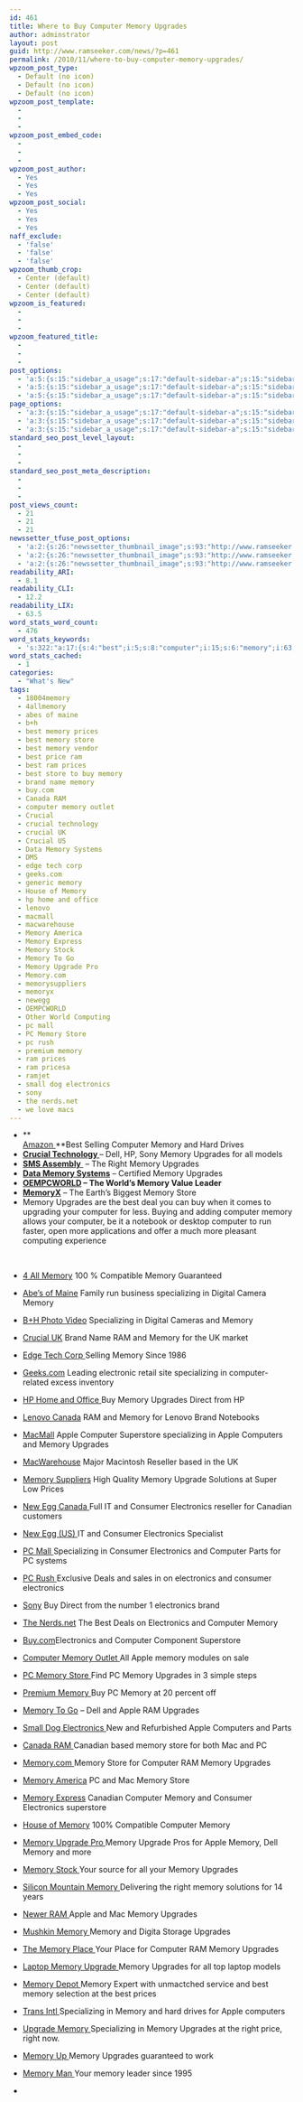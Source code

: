 ```yaml
---
id: 461
title: Where to Buy Computer Memory Upgrades
author: adminstrator
layout: post
guid: http://www.ramseeker.com/news/?p=461
permalink: /2010/11/where-to-buy-computer-memory-upgrades/
wpzoom_post_type:
  - Default (no icon)
  - Default (no icon)
  - Default (no icon)
wpzoom_post_template:
  - 
  - 
  - 
wpzoom_post_embed_code:
  - 
  - 
  - 
wpzoom_post_author:
  - Yes
  - Yes
  - Yes
wpzoom_post_social:
  - Yes
  - Yes
  - Yes
naff_exclude:
  - 'false'
  - 'false'
  - 'false'
wpzoom_thumb_crop:
  - Center (default)
  - Center (default)
  - Center (default)
wpzoom_is_featured:
  - 
  - 
  - 
wpzoom_featured_title:
  - 
  - 
  - 
post_options:
  - 'a:5:{s:15:"sidebar_a_usage";s:17:"default-sidebar-a";s:15:"sidebar_b_usage";s:17:"default-sidebar-b";s:9:"hwa_usage";s:17:"default-headerbar";s:8:"ad_above";s:0:"";s:8:"ad_below";s:0:"";}'
  - 'a:5:{s:15:"sidebar_a_usage";s:17:"default-sidebar-a";s:15:"sidebar_b_usage";s:17:"default-sidebar-b";s:9:"hwa_usage";s:17:"default-headerbar";s:8:"ad_above";s:0:"";s:8:"ad_below";s:0:"";}'
  - 'a:5:{s:15:"sidebar_a_usage";s:17:"default-sidebar-a";s:15:"sidebar_b_usage";s:17:"default-sidebar-b";s:9:"hwa_usage";s:17:"default-headerbar";s:8:"ad_above";s:0:"";s:8:"ad_below";s:0:"";}'
page_options:
  - 'a:3:{s:15:"sidebar_a_usage";s:17:"default-sidebar-a";s:15:"sidebar_b_usage";s:17:"default-sidebar-b";s:9:"hwa_usage";s:17:"default-headerbar";}'
  - 'a:3:{s:15:"sidebar_a_usage";s:17:"default-sidebar-a";s:15:"sidebar_b_usage";s:17:"default-sidebar-b";s:9:"hwa_usage";s:17:"default-headerbar";}'
  - 'a:3:{s:15:"sidebar_a_usage";s:17:"default-sidebar-a";s:15:"sidebar_b_usage";s:17:"default-sidebar-b";s:9:"hwa_usage";s:17:"default-headerbar";}'
standard_seo_post_level_layout:
  - 
  - 
  - 
standard_seo_post_meta_description:
  - 
  - 
  - 
post_views_count:
  - 21
  - 21
  - 21
newssetter_tfuse_post_options:
  - 'a:2:{s:26:"newssetter_thumbnail_image";s:93:"http://www.ramseeker.com/wp-content/uploads/2010/11/Screen-shot-2010-11-29-at-12.52.26-PM.png";s:24:"newssetter_disable_image";s:4:"true";}'
  - 'a:2:{s:26:"newssetter_thumbnail_image";s:93:"http://www.ramseeker.com/wp-content/uploads/2010/11/Screen-shot-2010-11-29-at-12.52.26-PM.png";s:24:"newssetter_disable_image";s:4:"true";}'
  - 'a:2:{s:26:"newssetter_thumbnail_image";s:93:"http://www.ramseeker.com/wp-content/uploads/2010/11/Screen-shot-2010-11-29-at-12.52.26-PM.png";s:24:"newssetter_disable_image";s:4:"true";}'
readability_ARI:
  - 8.1
readability_CLI:
  - 12.2
readability_LIX:
  - 63.5
word_stats_word_count:
  - 476
word_stats_keywords:
  - 's:322:"a:17:{s:4:"best";i:5;s:8:"computer";i:15;s:6:"memory";i:63;s:4:"dell";i:3;s:8:"upgrades";i:16;s:5:"right";i:4;s:5:"store";i:5;s:12:"specializing";i:7;s:5:"brand";i:3;s:6:"canada";i:3;s:5:"apple";i:8;s:10:"superstore";i:3;s:9:"computers";i:3;s:7:"upgrade";i:5;s:8:"consumer";i:5;s:11:"electronics";i:10;s:8:"canadian";i:3;}";'
word_stats_cached:
  - 1
categories:
  - "What's New"
tags:
  - 18004memory
  - 4allmemory
  - abes of maine
  - b+h
  - best memory prices
  - best memory store
  - best memory vendor
  - best price ram
  - best ram prices
  - best store to buy memory
  - brand name memory
  - buy.com
  - Canada RAM
  - computer memory outlet
  - Crucial
  - crucial technology
  - crucial UK
  - Crucial US
  - Data Memory Systems
  - DMS
  - edge tech corp
  - geeks.com
  - generic memory
  - House of Memory
  - hp home and office
  - lenovo
  - macmall
  - macwarehouse
  - Memory America
  - Memory Express
  - Memory Stock
  - Memory To Go
  - Memory Upgrade Pro
  - Memory.com
  - memorysuppliers
  - memoryx
  - newegg
  - OEMPCWORLD
  - Other World Computing
  - pc mall
  - PC Memory Store
  - pc rush
  - premium memory
  - ram prices
  - ram pricesa
  - ramjet
  - small dog electronics
  - sony
  - the nerds.net
  - we love macs
---
```

  * **[  
    Amazon ][1]**Best Selling Computer Memory and Hard Drives
  * **<a title="Crucial Technology" href="http://www.anrdoezrs.net/click-1548159-10375052" rel="nofollow">Crucial Technology </a>**&#8211; Dell, HP, Sony Memory Upgrades for all models
  * [**SMS Assembly** ][2] &#8211; The Right Memory Upgrades
  * **[Data Memory Systems][3]** &#8211; Certified Memory Upgrades
  * ****[OEMPCWORLD][4]** &#8211; The World&#8217;s Memory Value Leader**
  * **[MemoryX][5]** &#8211; The Earth&#8217;s Biggest Memory Store
  * Memory Upgrades are the best deal you can buy when it comes to upgrading your computer for less. Buying and adding computer memory allows your computer, be it a notebook or desktop computer to run faster, open more applications and offer a much more pleasant computing experience

&nbsp;

  * <a href="http://www.kqzyfj.com/click-1548159-10583370" rel="nofollow">4 All Memory</a> 100 % Compatible Memory Guaranteed
  * <a href="http://www.dpbolvw.net/click-1548159-10535463" rel="nofollow">Abe&#8217;s of Maine</a> Family run business specializing in Digital Camera Memory
  * <a href="http://www.dpbolvw.net/click-1548159-10535463" rel="nofollow">B+H Photo Video</a> Specializing in Digital Cameras and Memory
  * <a href="http://www.anrdoezrs.net/click-1548159-10452126" rel="nofollow">Crucial UK</a> Brand Name RAM and Memory for the UK market
  * <a href="http://www.kqzyfj.com/click-1548159-10390425" rel="nofollow"> Edge Tech Corp </a> Selling Memory Since 1986
  * <a href="http://http://www.jdoqocy.com/click-1548159-10437803 " rel="nofollow">Geeks.com</a> Leading electronic retail site specializing in computer-related excess inventory
  * <a href="http://www.jdoqocy.com/click-1548159-10426026" rel="nofollow">HP Home and Office </a>Buy Memory Upgrades Direct from HP
  * <a href="http://www.kqzyfj.com/click-1548159-10549865" rel="nofollow">Lenovo Canada</a> RAM and Memory for Lenovo Brand Notebooks
  * <a href="http://www.kqzyfj.com/click-1548159-10380674" rel="nofollow">MacMall</a> Apple Computer Superstore specializing in Apple Computers and Memory Upgrades
  * <a href="http://www.jdoqocy.com/click-1548159-10463983" rel="nofollow">MacWarehouse</a> Major Macintosh Reseller based in the UK
  * <a href="http://www.tkqlhce.com/click-1548159-10502926" rel="nofollow"> Memory Suppliers</a> High Quality Memory Upgrade Solutions at Super Low Prices
  * <a href="http://www.tkqlhce.com/click-1548159-10593774" rel="nofollow"> New Egg Canada </a> Full IT and Consumer Electronics reseller for Canadian customers
  * <a href="http://www.jdoqocy.com/click-1548159-10443207" rel="nofollow"> New Egg (US) </a> IT and Consumer Electronics Specialist
  * <a href="http://www.dpbolvw.net/click-1548159-54502" rel="nofollow"> PC Mall </a> Specializing in Consumer Electronics and Computer Parts for PC systems
  * <a href="http://www.tkqlhce.com/click-1548159-10548037" rel="nofollow"> PC Rush </a> Exclusive Deals and sales in on electronics and consumer electronics
  * <a href="http://www.jdoqocy.com/click-1548159-10383174" rel="nofollow"> Sony</a> Buy Direct from the number 1 electronics brand
  * <a href="http://www.dpbolvw.net/click-1548159-10451318" rel="nofollow"> The Nerds.net</a> The Best Deals on Electronics and Computer Memory
  * <a href="http://affiliate.buy.com/fs-bin/clickid=1gbhhgbNa5k&offerid=212696.10000100&type=3&subid=" rel="nofollow">Buy.com</a>Electronics and Computer Component Superstore
  * <a href="http://www.pjtra.com/t/Qz5ERkpHPkRBSEZCPkVKQkM" rel="nofollow"> Computer Memory Outlet </a> All Apple memory modules on sale
  * <a href="http://www.pjtra.com/t/Qz5ERkpHPkRBSEZCPkVKQkM" rel="nofollow">PC Memory Store </a> Find PC Memory Upgrades in 3 simple steps
  * <a href="http://www.pntrs.com/t/Qz5ERUhGPkRBSEZCPkVHQ0Q" rel="nofollow">Premium Memory </a> Buy PC Memory at 20 percent off
  * [Memory To Go][6] &#8211; Dell and Apple RAM Upgrades
  * <a href="http://www.smalldog.com" rel="nofollow">Small Dog Electronics </a> New and Refurbished Apple Computers and Parts
  * <a href="http://www.canadaram.com" rel="nofollow">Canada RAM </a> Canadian based memory store for both Mac and PC

  * <a href="http://www.memory.com" rel="nofollow">Memory.com </a> Memory Store for Computer RAM Memory Upgrades
  * <a href="http://www.memoryamerica.com" rel="nofollow"> Memory America</a> PC and Mac Memory Store
  * <a href="http://www.memoryexpress.com" rel="nofollow"> Memory Express</a> Canadian Computer Memory and Consumer Electronics superstore
  * <a href="http://www.houseofmemory.com" rel="nofollow">House of Memory</a> 100% Compatible Computer Memory
  * <a href="http://www.memoryupgrade.pro" rel="nofollow"> Memory Upgrade Pro </a> Memory Upgrade Pros for Apple Memory, Dell Memory and more
  * <a href="http://www.memorystock.com" rel="nofollow"> Memory Stock </a> Your source for all your Memory Upgrades
  * <a href="http://www.smmdirect.com" rel="nofollow">Silicon Mountain Memory </a> Delivering the right memory solutions for 14 years
  * <a href="http://www.newerram.com" rel="nofollow"> Newer RAM </a> Apple and Mac Memory Upgrades
  * <a href="http://www.mushkin.com" rel="nofollow"> Mushkin Memory </a> Memory and Digita Storage Upgrades
  * <a href="http://www.buymemory.com" rel="nofollow"> The Memory Place </a> Your Place for Computer RAM Memory Upgrades
  * <a href="http://www.laptopmemoryupgrade.com" rel="nofollow"> Laptop Memory Upgrade </a> Memory Upgrades for all top laptop models
  * <a href="http://www.memorydepot.com" rel="nofollow"> Memory Depot </a> Memory Expert with unmactched service and best memory selection at the best prices
  * <a href="http://www.transintl.com" rel="nofollow"> Trans Intl </a> Specializing in Memory and hard drives for Apple computers
  * <a href="http://www.upgradememory.com" rel="nofollow"> Upgrade Memory </a> Specializing in Memory Upgrades at the right price, right now.
  * <a href="http://www.memory-up.com" rel="nofollow"> Memory Up </a> Memory Upgrades guaranteed to work
  * <a href="http://www.memory-man.com" rel="nofollow"> Memory Man </a> Your memory leader since 1995
  *

 [1]: http://www.amazon.com/gp/bestsellers/electronics/172500/?ie=UTF8&tag=ramseeker-20&linkCode=ur2&camp=1789&creative=390957
 [2]: http://www.smsassembly.com
 [3]: http://www.datamem.com "data memory systems"
 [4]: http://www.oempcworld.com "OEMPCWORLD"
 [5]: http://www.ramseeker.com/memoryx
 [6]: http://www.memorytogo.com "memory to go"